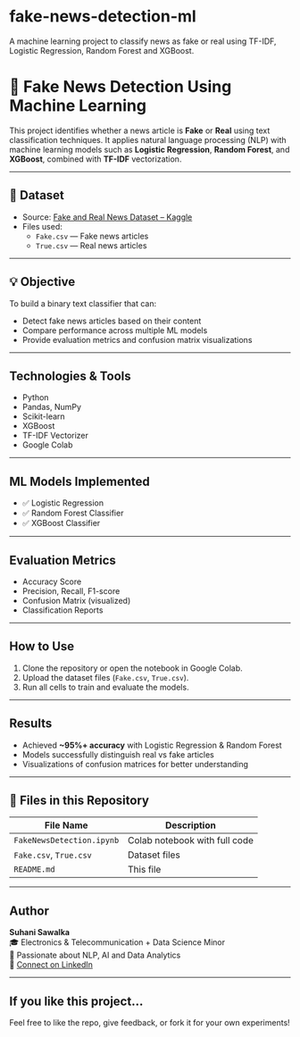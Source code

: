 # fake-news-detection-ml
A machine learning project to classify news as fake or real using TF-IDF, Logistic Regression, Random Forest and XGBoost.

# 📰 Fake News Detection Using Machine Learning

This project identifies whether a news article is **Fake** or **Real** using text classification techniques. It applies natural language processing (NLP) with machine learning models such as **Logistic Regression**, **Random Forest**, and **XGBoost**, combined with **TF-IDF** vectorization.

---

## 📂 Dataset

- Source: [Fake and Real News Dataset – Kaggle](https://www.kaggle.com/datasets/clmentbisaillon/fake-and-real-news-dataset)
- Files used:
  - `Fake.csv` — Fake news articles
  - `True.csv` — Real news articles

---

## 💡 Objective

To build a binary text classifier that can:
- Detect fake news articles based on their content
- Compare performance across multiple ML models
- Provide evaluation metrics and confusion matrix visualizations

---

## Technologies & Tools

- Python
- Pandas, NumPy
- Scikit-learn
- XGBoost
- TF-IDF Vectorizer
- Google Colab

---

##  ML Models Implemented

- ✅ Logistic Regression
- ✅ Random Forest Classifier
- ✅ XGBoost Classifier

---

##  Evaluation Metrics

- Accuracy Score
- Precision, Recall, F1-score
- Confusion Matrix (visualized)
- Classification Reports

---

##  How to Use

1. Clone the repository or open the notebook in Google Colab.
2. Upload the dataset files (`Fake.csv`, `True.csv`).
3. Run all cells to train and evaluate the models.

---

##  Results

- Achieved **~95%+ accuracy** with Logistic Regression & Random Forest
- Models successfully distinguish real vs fake articles
- Visualizations of confusion matrices for better understanding

---

## 📁 Files in this Repository

| File Name               | Description                            |
|------------------------|----------------------------------------|
| `FakeNewsDetection.ipynb` | Colab notebook with full code |
| `Fake.csv`, `True.csv`    | Dataset files      |
| `README.md`               | This file                            |

---

##  Author

**Suhani Sawalka**  
🎓 Electronics & Telecommunication + Data Science Minor  
💼 Passionate about NLP, AI and Data Analytics  
🔗 [Connect on LinkedIn](https://www.linkedin.com)

---

##  If you like this project...

Feel free to like the repo, give feedback, or fork it for your own experiments!

